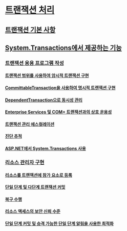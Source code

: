 # [트랜잭션 처리](index.md)
## [트랜잭션 기본 사항](transaction-fundamentals.md)
## [System.Transactions에서 제공하는 기능](features-provided-by-system-transactions.md)
### [트랜잭션 응용 프로그램 작성](writing-a-transactional-application.md)
#### [트랜잭션 범위를 사용하여 암시적 트랜잭션 구현](implementing-an-implicit-transaction-using-transaction-scope.md)
#### [CommittableTransaction을 사용하여 명시적 트랜잭션 구현](implementing-an-explicit-transaction-using-committabletransaction.md)
#### [DependentTransaction으로 동시성 관리](managing-concurrency-with-dependenttransaction.md)
#### [Enterprise Services 및 COM+ 트랜잭션과의 상호 운용성](interoperability-with-enterprise-services-and-com-transactions.md)
#### [트랜잭션 관리 에스컬레이션](transaction-management-escalation.md)
#### [진단 추적](diagnostic-traces.md)
#### [ASP.NET에서 System.Transactions 사용](using-system-transactions-in-aspnet.md)
### [리소스 관리자 구현](implementing-a-resource-manager.md)
#### [리소스를 트랜잭션에 참가 요소로 등록](enlisting-resources-as-participants-in-a-transaction.md)
#### [단일 단계 및 다단계 트랜잭션 커밋](committing-a-transaction-in-single-phase-and-multi-phase.md)
#### [복구 수행](performing-recovery.md)
#### [리소스 액세스의 보안 신뢰 수준](security-trust-levels-in-accessing-resources.md)
#### [단일 단계 커밋 및 승격 가능한 단일 단계 알림을 사용한 최적화](optimization-spc-and-promotable-spn.md)
